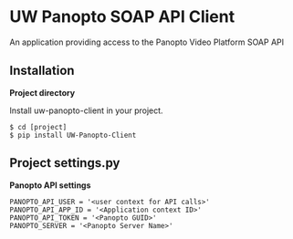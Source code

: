 UW Panopto SOAP API Client
===========================

An application providing access to the Panopto Video Platform SOAP API

Installation
------------

**Project directory**

Install uw-panopto-client in your project.

    $ cd [project]
    $ pip install UW-Panopto-Client

Project settings.py
------------------

**Panopto API settings**

    PANOPTO_API_USER = '<user context for API calls>'
    PANOPTO_API_APP_ID = '<Application context ID>'
    PANOPTO_API_TOKEN = '<Panopto GUID>'
    PANOPTO_SERVER = '<Panopto Server Name>'
